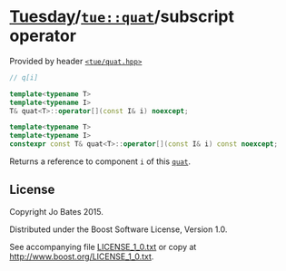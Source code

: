 [Tuesday](../../../README.md)/[`tue::quat`](../../headers/quat.md)/subscript operator
=====================================================================================
Provided by header [`<tue/quat.hpp>`](../../headers/quat.md)

```c++
// q[i]

template<typename T>
template<typename I>
T& quat<T>::operator[](const I& i) noexcept;

template<typename T>
template<typename I>
constexpr const T& quat<T>::operator[](const I& i) const noexcept;
```

Returns a reference to component `i` of this [`quat`](../../headers/quat.md).

License
-------
Copyright Jo Bates 2015.

Distributed under the Boost Software License, Version 1.0.

See accompanying file [LICENSE_1_0.txt](../../../LICENSE_1_0.txt) or copy at
http://www.boost.org/LICENSE_1_0.txt.
